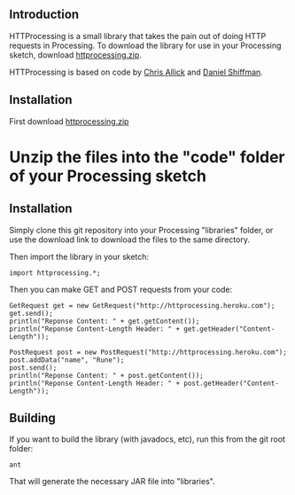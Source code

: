 Introduction
------------

HTTProcessing is a small library that takes the pain out of doing HTTP requests in Processing. To download the library for use in your Processing sketch, download [httprocessing.zip](https://github.com/downloads/runemadsen/HTTProcessing/httprocessing.zip).

HTTProcessing is based on code by [Chris Allick](http://chrisallick.com/) and [Daniel Shiffman](http://www.shiffman.net/).

Installation
------------
First download [httprocessing.zip](https://github.com/downloads/runemadsen/HTTProcessing/httprocessing.zip)

Unzip the files into the "code" folder of your Processing sketch
=======

Installation
------------

Simply clone this git repository into your Processing "libraries" folder, or use the download link to download the files to the same directory.

Then import the library in your sketch:
    
    import httprocessing.*;

Then you can make GET and POST requests from your code:

    GetRequest get = new GetRequest("http://httprocessing.heroku.com");
    get.send();
    println("Reponse Content: " + get.getContent());
    println("Reponse Content-Length Header: " + get.getHeader("Content-Length"));
    
    PostRequest post = new PostRequest("http://httprocessing.heroku.com");
    post.addData("name", "Rune");
    post.send();
    println("Reponse Content: " + post.getContent());
    println("Reponse Content-Length Header: " + post.getHeader("Content-Length"));


Building
--------

If you want to build the library (with javadocs, etc), run this from the git root folder:

    ant

That will generate the necessary JAR file into "libraries".